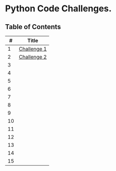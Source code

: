 # Python Code Challenges.

## **Table of Contents**

#|Title
-|------
1| [Challenge 1](challenge_1.md)
2| [Challenge 2](challenge2.md)
3|
4|
5|
6|
7|
8|
9|
10|
11|
12|
13|
14|
15|
